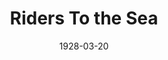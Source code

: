 ---
title: Riders To the Sea
date: 1928-03-20
closing_date: 
layout: productions
featured_image: 
image_caption:
image_credit:
playbill:
category:
Theatre: Theatre Jacksonville
cast:
  Eamon: Achille de Carradeuc
  Maurya: Gertrude F. Jacobi
  Cathleen: Harriet Pullen
  Bartley: John B. Lucy
  Nora: Birsa Shepard
  Colum: W.P. Douglas
  Woman:
    - Lillian Corkran
    - Marie L. Ford
  Girl:
    - Fannie Horovitz
    - Margaret Hughes
crew:
  Director: Paul Stuart Buchanan
  Set Design: Anne C. Lalor
  Props:
    - Charlotte Bowden Perry
    - Margaret Fairlie
    - Mrs. C.J. Williams, Jr.
    - Ray Halle
understudies:
orchestra:
external_links:
---